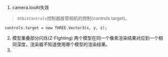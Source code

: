 1. camera.looAt失效
> `OtbitControls`控制器接管相机的控制(controls.target)。
```
controls.target = new THREE.Vector3(x, y, z);
```
2. 模型重叠部分闪烁(Z-FIghting)
两个模型在同一个像素渲染结果对应到一个相同深度，渲染器不知道使用哪个模型的渲染结果。
3. 